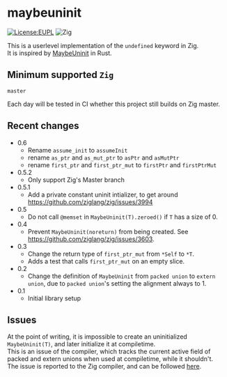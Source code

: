 # maybeuninit
[![License:EUPL](https://img.shields.io/badge/License-EUPLv.1.2-brightgreen.svg)](https://opensource.org/licenses/EUPL-1.2)
![Zig](https://github.com/DutchGhost/maybeuninit/workflows/Zig/badge.svg?branch=master)

This is a userlevel implementation of the `undefined` keyword in Zig.<br>
It is inspired by [MaybeUninit](https://doc.rust-lang.org/stable/core/mem/union.MaybeUninit.html) in Rust.
  
## Minimum supported `Zig`
`master`

Each day will be tested in CI whether this project still builds on Zig master.

## Recent changes
  * 0.6
    * Rename `assume_init` to `assumeInit`
    * rename `as_ptr` and `as_mut_ptr` to `asPtr` and `asMutPtr`
    * rename `first_ptr` and `first_ptr_mut` to `firstPtr` and `firstPtrMut`
  * 0.5.2
    * Only support Zig's Master branch
  * 0.5.1
    * Add a private constant uninit intializer, to get around https://github.com/ziglang/zig/issues/3994
  * 0.5
    * Do not call `@memset` in `MaybeUninit(T).zeroed()` if `T` has a size of 0.
  * 0.4
    * Prevent `MaybeUninit(noreturn)` from being created. See https://github.com/ziglang/zig/issues/3603.
  * 0.3
    * Change the return type of `first_ptr_mut` from `*Self` to `*T`.
    * Adds a test that calls `first_ptr_mut` on an empty slice.
  * 0.2
    * Change the definition of `MaybeUninit` from `packed union` to `extern union`, due to `packed union`'s setting the alignment always to 1.
  * 0.1
    * Initial library setup

## Issues
At the point of writing, it is impossible to create an uninitialized `MaybeUninit(T)`, and later initialize it at compiletime.<br>
This is an issue of the compiler, which tracks the current active field of packed and extern unions when used at compiletime, while it shouldn't.<br>
The issue is reported to the Zig compiler, and can be followed [here](https://github.com/ziglang/zig/issues/3134).
